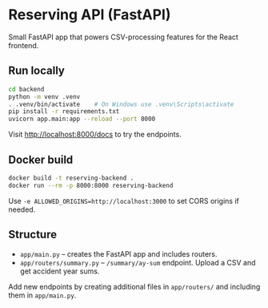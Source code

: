 # Reserving API (FastAPI)

Small FastAPI app that powers CSV-processing features for the React frontend.

## Run locally

```bash
cd backend
python -m venv .venv
. .venv/bin/activate    # On Windows use .venv\Scripts\activate
pip install -r requirements.txt
uvicorn app.main:app --reload --port 8000
```

Visit <http://localhost:8000/docs> to try the endpoints.

## Docker build

```bash
docker build -t reserving-backend .
docker run --rm -p 8000:8000 reserving-backend
```

Use `-e ALLOWED_ORIGINS=http://localhost:3000` to set CORS origins if needed.

## Structure

- `app/main.py` – creates the FastAPI app and includes routers.
- `app/routers/summary.py` – `/summary/ay-sum` endpoint. Upload a CSV and get accident year sums.

Add new endpoints by creating additional files in `app/routers/` and including them in `app/main.py`.
